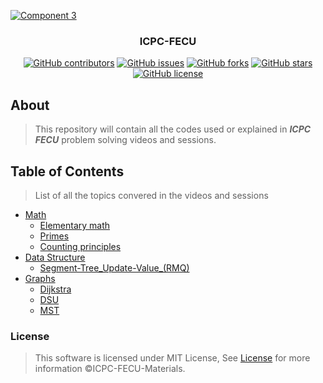 <p align="center">
  <a href="https://github.com/Amr-Aboshama/ICPC-FECU-Materials" rel="noopener">
    
  ![Component 3](https://user-images.githubusercontent.com/40190772/88289516-a5dd0280-ccf5-11ea-983e-7c2629d51b6b.png)
  
  </a>
</p>

<h3 align="center">ICPC-FECU</h3>
<div align="center">

[![GitHub contributors](https://img.shields.io/github/contributors/Amr-Aboshama/ICPC-FECU-Materials)](https://github.com/Amr-Aboshama/ICPC-FECU-Materials/contributors)
[![GitHub issues](https://img.shields.io/github/issues/Amr-Aboshama/ICPC-FECU-Materials)](https://github.com/Amr-Aboshama/ICPC-FECU-Materials/issues)
[![GitHub forks](https://img.shields.io/github/forks/Amr-Aboshama/ICPC-FECU-Materials)](https://github.com/Amr-Aboshama/ICPC-FECU-Materials/network)
[![GitHub stars](https://img.shields.io/github/stars/Amr-Aboshama/ICPC-FECU-Materials)](https://github.com/Amr-Aboshama/ICPC-FECU-Materials/stargazers)
[![GitHub license](https://img.shields.io/github/license/Amr-Aboshama/ICPC-FECU-Materials)](https://github.com/Amr-Aboshama/ICPC-FECU-Materials/blob/master/LICENSE)


</div>

## About
> This repository will contain all the codes used or explained in **_ICPC FECU_** problem solving videos and sessions.

## Table of Contents
> List of all the topics convered in the videos and sessions
- [Math](https://github.com/Amr-Aboshama/ICPC-FECU-Materials/tree/master/Math)
  - [Elementary math](https://github.com/Amr-Aboshama/ICPC-FECU-Materials/blob/master/Math/1.%20Elementary__math.cpp)
  - [Primes](https://github.com/Amr-Aboshama/ICPC-FECU-Materials/blob/master/Math/2.%20Primes.cpp)
  - [Counting principles](https://github.com/Amr-Aboshama/ICPC-FECU-Materials/blob/master/Math/3.%20Counting__Principles.md)
- [Data Structure](https://github.com/Amr-Aboshama/ICPC-FECU-Materials/tree/master/Data-Structures)
  - [Segment-Tree_Update-Value_(RMQ)](https://github.com/Amr-Aboshama/ICPC-FECU-Materials/blob/master/Data-Structures/Segment-Tree_Update-Value_(RMQ).cpp)
- [Graphs](https://github.com/Amr-Aboshama/ICPC-FECU-Materials/tree/master/Graphs)
  - [Dijkstra](https://github.com/Amr-Aboshama/ICPC-FECU-Materials/tree/master/Graphs/Dijkstra)
  - [DSU](https://github.com/Amr-Aboshama/ICPC-FECU-Materials/tree/master/Graphs/DSU)
  - [MST](https://github.com/Amr-Aboshama/ICPC-FECU-Materials/tree/master/Graphs/MST)



### License
> This software is licensed under MIT License, See [License](https://github.com/Amr-Aboshama/ICPC-FECU-Materials/blob/master/LICENSE) for more information ©ICPC-FECU-Materials.



